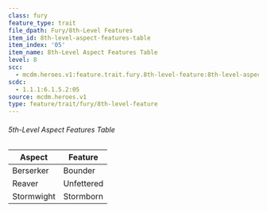```yaml
---
class: fury
feature_type: trait
file_dpath: Fury/8th-Level Features
item_id: 8th-level-aspect-features-table
item_index: '05'
item_name: 8th-Level Aspect Features Table
level: 8
scc:
  - mcdm.heroes.v1:feature.trait.fury.8th-level-feature:8th-level-aspect-features-table
scdc:
  - 1.1.1:6.1.5.2:05
source: mcdm.heroes.v1
type: feature/trait/fury/8th-level-feature
---
```


###### 5th-Level Aspect Features Table

| Aspect     | Feature    |
| ---------- | ---------- |
| Berserker  | Bounder    |
| Reaver     | Unfettered |
| Stormwight | Stormborn  |
